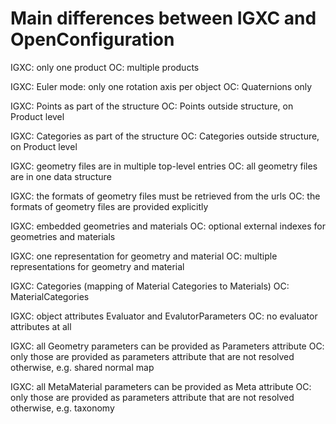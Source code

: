 # Main differences between IGXC and OpenConfiguration

IGXC: only one product
OC: multiple products

IGXC: Euler mode: only one rotation axis per object
OC: Quaternions only

IGXC: Points as part of the structure
OC: Points outside structure, on Product level

IGXC: Categories as part of the structure
OC: Categories outside structure, on Product level

IGXC: geometry files are in multiple top-level entries
OC: all geometry files are in one data structure

IGXC: the formats of geometry files must be retrieved from the urls
OC: the formats of geometry files are provided explicitly

IGXC: embedded geometries and materials
OC: optional external indexes for geometries and materials

IGXC: one representation for geometry and material
OC: multiple representations for geometry and material

IGXC: Categories (mapping of Material Categories to Materials)
OC: MaterialCategories

IGXC: object attributes Evaluator and EvalutorParameters
OC: no evaluator attributes at all

IGXC: all Geometry parameters can be provided as Parameters attribute
OC: only those are provided as parameters attribute that are not resolved otherwise, e.g. shared normal map

IGXC: all MetaMaterial parameters can be provided as Meta attribute
OC: only those are provided as parameters attribute that are not resolved otherwise, e.g. taxonomy
